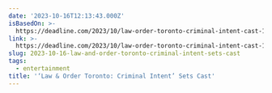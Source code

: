 ```yaml
---
date: '2023-10-16T12:13:43.000Z'
isBasedOn: >-
  https://deadline.com/2023/10/law-order-toronto-criminal-intent-cast-1235573063/
link: >-
  https://deadline.com/2023/10/law-order-toronto-criminal-intent-cast-1235573063/
slug: 2023-10-16-law-and-order-toronto-criminal-intent-sets-cast
tags:
  - entertainment
title: '‘Law & Order Toronto: Criminal Intent’ Sets Cast'
---
```


